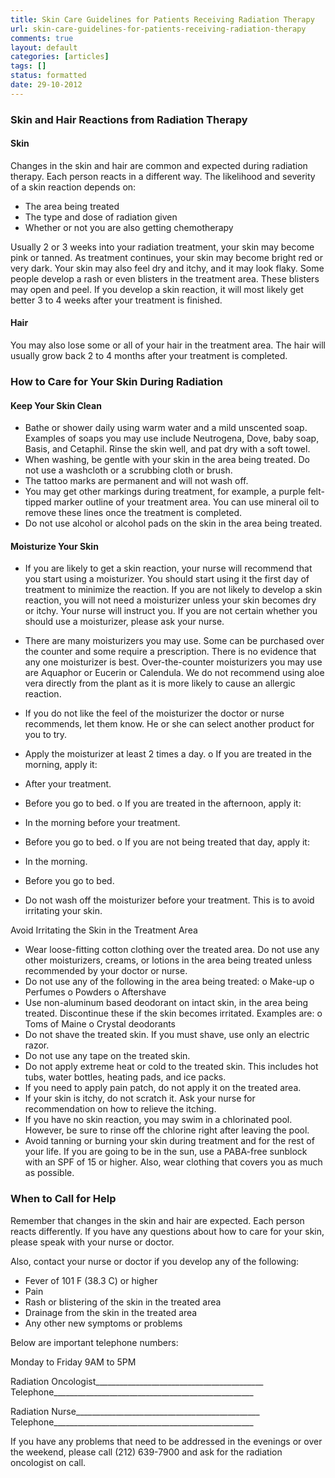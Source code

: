 ```yaml
---
title: Skin Care Guidelines for Patients Receiving Radiation Therapy 
url: skin-care-guidelines-for-patients-receiving-radiation-therapy
comments: true
layout: default
categories: [articles]
tags: []
status: formatted
date: 29-10-2012
---
```

### Skin and Hair Reactions from Radiation Therapy 

#### Skin 
Changes in the skin and hair are common and expected during radiation therapy. Each person reacts in a different way. The likelihood and severity of a skin reaction depends on: 

* The area being treated 
* The type and dose of radiation given 
* Whether or not you are also getting chemotherapy 

Usually 2 or 3 weeks into your radiation treatment, your skin may become pink or tanned. As treatment continues, your skin may become bright red or very dark. Your skin may also feel dry and itchy, and it may look flaky. Some people develop a rash or even blisters in the treatment area. These blisters may open and peel. If you develop a skin reaction, it will most likely get better 3 to 4 weeks after your treatment is finished. 

#### Hair 
You may also lose some or all of your hair in the treatment area. The hair will usually grow back 2 to 4 months after your treatment is completed. 

### How to Care for Your Skin During Radiation 

#### Keep Your Skin Clean 

* Bathe or shower daily using warm water and a mild unscented soap. Examples of soaps you may use include Neutrogena, Dove, baby soap, Basis, and Cetaphil. Rinse the skin well, and pat dry with a soft towel. 
* When washing, be gentle with your skin in the area being treated. Do not use a washcloth or a scrubbing cloth or brush. 
* The tattoo marks are permanent and will not wash off. 
* You may get other markings during treatment, for example, a purple felt-tipped marker outline of your treatment area. You can use mineral oil to remove these lines once the treatment is completed. 
* Do not use alcohol or alcohol pads on the skin in the area being treated.

#### Moisturize Your Skin 

* If you are likely to get a skin reaction, your nurse will recommend that you start using a moisturizer. You should start using it the first day of treatment to minimize the reaction. If you are not likely to develop a skin reaction, you will not need a moisturizer unless your skin becomes dry or itchy. Your nurse will instruct you. If you are not certain whether you should use a moisturizer, please ask your nurse.
* There are many moisturizers you may use. Some can be purchased over the counter and some require a prescription. There is no evidence that any one moisturizer is best. Over-the-counter moisturizers you may use are Aquaphor or Eucerin or Calendula. We do not recommend using aloe vera directly from the plant as it is more likely to cause an allergic reaction. 
* If you do not like the feel of the moisturizer the doctor or nurse recommends, let them know. He or she can select another product for you to try. 

* Apply the moisturizer at least 2 times a day. 
o If you are treated in the morning, apply it: 
* After your treatment. 
* Before you go to bed. 
o If you are treated in the afternoon, apply it: 
* In the morning before your treatment. 
* Before you go to bed. 
o If you are not being treated that day, apply it: 
* In the morning. 
* Before you go to bed. 
* Do not wash off the moisturizer before your treatment. This is to avoid irritating your skin. 

Avoid Irritating the Skin in the Treatment Area 

* Wear loose-fitting cotton clothing over the treated area. 
Do not use any other moisturizers, creams, or lotions in the area being treated unless recommended by your doctor or nurse. 
* Do not use any of the following in the area being treated: 
o Make-up 
o Perfumes 
o Powders 
o Aftershave 
* Use non-aluminum based deodorant on intact skin, in the area being treated. Discontinue these if the skin becomes irritated. Examples are: 
o Toms of Maine 
o Crystal deodorants 
* Do not shave the treated skin. If you must shave, use only an electric razor. 
* Do not use any tape on the treated skin. 
* Do not apply extreme heat or cold to the treated skin. This includes hot tubs, water bottles, heating pads, and ice packs. 
* If you need to apply pain patch, do not apply it on the treated area. 
* If your skin is itchy, do not scratch it. Ask your nurse for recommendation on how to relieve the itching. 
* If you have no skin reaction, you may swim in a chlorinated pool. However, be sure to rinse off the chlorine right after leaving the pool. 
* Avoid tanning or burning your skin during treatment and for the rest of your life. If you are going to be in the sun, use a PABA-free sunblock with an SPF of 15 or higher. Also, wear clothing that covers you as much as possible. 

### When to Call for Help 
Remember that changes in the skin and hair are expected. Each person reacts differently. If you have any questions about how to care for your skin, please speak with your nurse or doctor. 

Also, contact your nurse or doctor if you develop any of the following: 

* Fever of 101 F (38.3 C) or higher 
* Pain 
* Rash or blistering of the skin in the treated area 
* Drainage from the skin in the treated area 
* Any other new symptoms or problems 

Below are important telephone numbers: 

Monday to Friday 9AM to 5PM 

Radiation Oncologist__________________________________________ 
Telephone__________________________________________________ 

Radiation Nurse______________________________________________ 
Telephone__________________________________________________ 

If you have any problems that need to be addressed in the evenings or over the weekend, please call (212) 639-7900 and ask for the radiation oncologist on call. 

